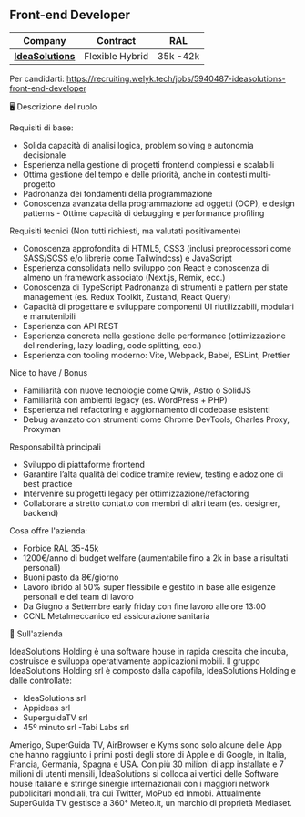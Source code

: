 ## Front-end Developer

| Company                   | Contract    | RAL       |
|---------------------------|-------------|-----------|
| [**IdeaSolutions**](company.md) | Flexible Hybrid | 35k -42k | 

Per candidarti: https://recruiting.welyk.tech/jobs/5940487-ideasolutions-front-end-developer

🖥 Descrizione del ruolo

Requisiti di base:
- Solida capacità di analisi logica, problem solving e autonomia decisionale
- Esperienza nella gestione di progetti frontend complessi e scalabili
- Ottima gestione del tempo e delle priorità, anche in contesti multi-progetto
- Padronanza dei fondamenti della programmazione
- Conoscenza avanzata della programmazione ad oggetti (OOP), e design patterns - Ottime capacità di debugging e performance profiling

Requisiti tecnici (Non tutti richiesti, ma valutati positivamente)
- Conoscenza approfondita di HTML5, CSS3 (inclusi preprocessori come SASS/SCSS e/o librerie come Tailwindcss) e JavaScript
- Esperienza consolidata nello sviluppo con React e conoscenza di almeno un framework associato (Next.js, Remix, ecc.)
- Conoscenza di TypeScript Padronanza di strumenti e pattern per state management (es. Redux Toolkit, Zustand, React Query)
- Capacità di progettare e sviluppare componenti UI riutilizzabili, modulari e manutenibili
- Esperienza con API REST
- Esperienza concreta nella gestione delle performance (ottimizzazione del rendering, lazy loading, code splitting, ecc.)
- Esperienza con tooling moderno: Vite, Webpack, Babel, ESLint, Prettier

Nice to have / Bonus
- Familiarità con nuove tecnologie come Qwik, Astro o SolidJS
- Familiarità con ambienti legacy (es. WordPress + PHP)
- Esperienza nel refactoring e aggiornamento di codebase esistenti
- Debug avanzato con strumenti come Chrome DevTools, Charles Proxy, Proxyman

Responsabilità principali
- Sviluppo di piattaforme frontend
- Garantire l’alta qualità del codice tramite review, testing e adozione di best practice
- Intervenire su progetti legacy per ottimizzazione/refactoring
- Collaborare a stretto contatto con membri di altri team (es. designer, backend)

Cosa offre l'azienda:
- Forbice RAL 35-45k
- 1200€/anno di budget welfare (aumentabile fino a 2k in base a risultati personali)
- Buoni pasto da 8€/giorno
- Lavoro ibrido al 50% super flessibile e gestito in base alle esigenze personali e del team di lavoro
- Da Giugno a Settembre early friday con fine lavoro alle ore 13:00
- CCNL Metalmeccanico ed assicurazione sanitaria



🏢 Sull'azienda

IdeaSolutions Holding è una software house in rapida crescita che incuba, costruisce e sviluppa operativamente applicazioni mobili.
ll gruppo IdeaSolutions Holding srl è composto dalla capofila, IdeaSolutions Holding e dalle controllate:
- IdeaSolutions srl
- Appideas srl
- SuperguidaTV srl
- 45º minuto srl
-Tabi Labs srl

Amerigo, SuperGuida TV, AirBrowser e Kyms sono solo alcune delle App che hanno raggiunto i primi posti degli store di Apple e di Google, in Italia, Francia, Germania, Spagna e USA. Con più 30 milioni di app installate
e 7 milioni di utenti mensili, IdeaSolutions si colloca ai vertici delle Software house italiane e stringe sinergie internazionali con i maggiori network pubblicitari mondiali, tra cui Twitter, MoPub ed Inmobi.
Attualmente SuperGuida TV gestisce a 360° Meteo.it, un marchio di proprietà Mediaset.
